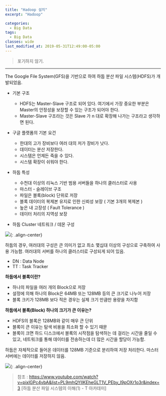 ```yaml
---
title: "Hadoop 설치"
excerpt: "Hadoop"

categories:
  - Big Data
tags:
  - Big Data
classes: wide
last_modified_at: 2019-05-31T12:49:00-05:00
---
```


> 포기하지 않기. 

***

The Google File System(GFS)을 기반으로 하여 하둡 분산 파일 시스템(HDFS)가 개발되었음. 


- 기본 구조 

  - HDFS는 Master-Slave 구조로 되어 있다. 여기에서 가장 중요한 부분은 Master의 안정성을 보장할 수 있는 구조가 되어야 한다. 
  - Master-Slave 구조라는 것은 Slave 가 n 대로 확장해 나가는 구조라고 생각하면 된다. 


- 구글 플랫폼의 기본 요건

  - 한대의 고가 장비보다 여러 대의 저가 장비가 낫다. 
  - 데이터는 분산 저장한다. 
  - 시스템은 언제든 죽을 수 있다. 
  - 시스템 확장이 쉬워야 한다. 


- 하둡 특성 

  - 수천대 이상의 리눅스 기반 범용 서버들을 하나의 클러스터로 사용 
  - 마스터 - 슬레이브 구조 
  - 파일은 블록(block) 단위로 저장 
  - 블록 데이터의 복제본 유지로 인한 신뢰성 보장 ( 기본 3개의 복제본 )
  - 높은 내 고장성 ( Fault Tolerance )
  - 데이터 처리의 지역성 보장 

- 하둡 Cluster 네트워크 / 데몬 구성 

![](https://keepinmindsh.github.io/lines/assets/img/hadoop_cluster.png){: .align-center}

하둡의 경우, 여러대의 구성은 큰 의미가 없고 최소 몇십대 이상의 구성으로 구축하여 사용 가능함. 여러대의 서버를 하나의 클러스터로 구성되게 되어 있음. 

- DN : Data Node 
- TT : Task Tracker

**하둡에서 블록이란?**     

- 하나의 파일을 여러 개의 Block으로 저장
- 설정에 의해 하나의 Block은 64MB 또는 128MB 등의 큰 크기로 나누어 저장 
- 블록 크키가 128MB 보다 적은 경우는 실제 크기 만큼만 용량을 차지함 

**하둡에서 블록(Block) 하나의 크기가 큰 이유는?**

- HDFS의 블록은 128MB와 같이 매우 큰 단위 
- 블록이 큰 이유는 탐색 비용을 최소화 할 수 있기 때문 
- 블록이 크면 하드 디스크에서 블록의 시작점을 탐색하는 데 걸리는 시간을 줄일 수 있고, 네트워크를 통해 데이터를 전송하는데 더 많은 시간을 할당이 가능함. 

하둡은 자체적으로 들어온 데이터를 128MB 기준으로 분리하여 저장 처리한다. 마스터 서버에는 데이터를 저장하지 않음. 

![](https://keepinmindsh.github.io/lines/assets/img/hadoop_structure_001.png){: .align-center}





> 참조 : <https://www.youtube.com/watch?v=pixlGPc4vbA&list=PL9mhQYIlKEheGLT1V_PEby_I9pOXr1o3r&index=3> [하둡 분산 파일 시스템의 이해(1) - T 아카데미]
